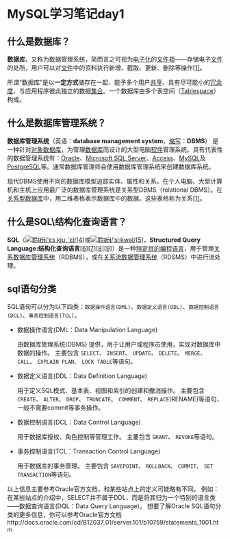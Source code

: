 # MySQL学习笔记day1

## 什么是数据库？

**数据库**，又称为数据管理系统，简而言之可视为[电子化](https://zh.wikipedia.org/w/index.php?title=電子化&action=edit&redlink=1)的[文件柜](https://zh.wikipedia.org/wiki/档案柜)——存储电子[文件](https://zh.wikipedia.org/wiki/檔案)的处所，用户可以对[文件](https://zh.wikipedia.org/wiki/檔案)中的资料执行新增、截取、更新、删除等操作[[1\]](https://zh.wikipedia.org/wiki/数据库#cite_note-1)。

所谓“数据库”是以**一定方式**储存在一起、能予多个用户[共享](https://zh.wikipedia.org/wiki/共享)、具有尽可能小的[冗余度](https://zh.wikipedia.org/wiki/数据冗余)、与应用程序彼此独立的数据[集合](https://zh.wikipedia.org/wiki/集合_(计算机科学))。一个数据库由多个表空间（[Tablespace](https://zh.wikipedia.org/wiki/Tablespace)）构成。

## 什么是数据库管理系统？

**数据库管理系统**（英语：**database management system**，[缩写](https://zh.wikipedia.org/wiki/缩写)：**DBMS**） 是一种针对[对象数据库](https://zh.wikipedia.org/wiki/对象数据库)，为管理[数据库](https://zh.wikipedia.org/wiki/数据库)而设计的大型电脑[软件](https://zh.wikipedia.org/wiki/软件)管理系统。具有代表性的数据管理系统有：[Oracle](https://zh.wikipedia.org/wiki/Oracle)、[Microsoft SQL Server](https://zh.wikipedia.org/wiki/Microsoft_SQL_Server)、[Access](https://zh.wikipedia.org/wiki/Access)、[MySQL](https://zh.wikipedia.org/wiki/MySQL)及[PostgreSQL](https://zh.wikipedia.org/wiki/PostgreSQL)等。通常数据库管理师会使用数据库管理系统来创建数据库系统。

现代DBMS使用不同的数据库模型追踪实体、属性和关系。在个人电脑、大型计算机和主机上应用最广泛的数据库管理系统是关系型DBMS（relational DBMS）。在[关系型数据库](https://zh.wikipedia.org/wiki/关系型数据库)中，用二维表格表示数据库中的数据。这些表格称为关系[[1\]](https://zh.wikipedia.org/wiki/数据库管理系统#cite_note-1)。

## 什么是SQL\结构化查询语言？
**SQL**（[![聆听](https://upload.wikimedia.org/wikipedia/commons/thumb/3/3b/Speakerlink-new.svg/11px-Speakerlink-new.svg.png)](https://upload.wikimedia.org/wikipedia/commons/5/5f/En-us-SQL.ogg)**[i](https://zh.wikipedia.org/wiki/File:En-us-SQL.ogg)**[/ˈɛs kjuː ˈɛl/](https://zh.wikipedia.org/wiki/Help:英語國際音標)[[4\]](https://zh.wikipedia.org/wiki/SQL#cite_note-learningSQL-4)或[![聆听](https://upload.wikimedia.org/wikipedia/commons/thumb/3/3b/Speakerlink-new.svg/11px-Speakerlink-new.svg.png)](https://upload.wikimedia.org/wikipedia/commons/7/7a/En-us-sequel.ogg)**[i](https://zh.wikipedia.org/wiki/File:En-us-sequel.ogg)**[/ˈsiːkwəl/](https://zh.wikipedia.org/wiki/Help:英語國際音標)[[5\]](https://zh.wikipedia.org/wiki/SQL#cite_note-5)，**Structured Query Language:结构化查询语言**[[6\]](https://zh.wikipedia.org/wiki/SQL#cite_note-6)[[7\]](https://zh.wikipedia.org/wiki/SQL#cite_note-7)[[8\]](https://zh.wikipedia.org/wiki/SQL#cite_note-8)[[9\]](https://zh.wikipedia.org/wiki/SQL#cite_note-9)）是一种[特定目的编程语言](https://zh.wikipedia.org/wiki/特定目的程式语言)，用于管理[关系数据库管理系统](https://zh.wikipedia.org/wiki/关系数据库管理系统)（RDBMS），或在[关系流数据管理系统](https://zh.wikipedia.org/wiki/关系流数据管理系统)（RDSMS）中进行流处理。



## sql语句分类

SQL语句可以分为以下四类：`数据操作语言(DML)`、`数据定义语言(DDL)`、`数据控制语言(DCL)`、`事务控制语言(TCL)`。

- 数据操作语言(DML：Data Manipulation Language)

  由数据库管理系统(DBMS) 提供，用于让用户或程序员使用，实现对数据库中数据的操作。 主要包含 `SELECT`、 `INSERT`、 `UPDATE`、 `DELETE`、 `MERGE`、 `CALL`、 `EXPLAIN PLAN`、 `LOCK TABLE`等语句。

- 数据定义语言(DDL：Data Definition Language)

  用于定义SQL模式、基本表、视图和索引的创建和撤消操作。 主要包含 `CREATE`、 `ALTER`、 `DROP`、 `TRUNCATE`、 `COMMENT`、 `REPLACE`(RENAME)等语句，一般不需要commit等事务操作。

- 数据控制语言(DCL：Data Control Language)

  用于数据库授权、角色控制等管理工作。 主要包含 `GRANT`、 `REVOKE`等语句。

- 事务控制语言(TCL：Transaction Control Language)

  用于数据库的事务管理。 主要包含 `SAVEPOINT`、 `ROLLBACK`、 `COMMIT`、 `SET TRANSACTION`等语句。

以上信息主要参考Oracle官方文档，和某些站点上的定义可能略有不同。 例如：在某些站点的介绍中，SELECT并不属于DDL，而是将其归为一个特别的语言类——数据查询语言(DQL：Data Query Language)。 想要了解Oracle SQL语句分类的更多信息，你可以参考Oracle官方文档http://docs.oracle.com/cd/B12037_01/server.101/b10759/statements_1001.htm

